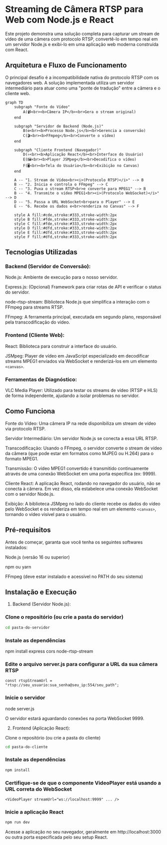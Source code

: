 # Streaming de Câmera RTSP para Web com Node.js e React

Este projeto demonstra uma solução completa para capturar um stream de vídeo de uma câmera com protocolo RTSP, convertê-lo em tempo real em um servidor Node.js e exibi-lo em uma aplicação web moderna construída com React.

## Arquitetura e Fluxo de Funcionamento

O principal desafio é a incompatibilidade nativa do protocolo RTSP com os navegadores web. A solução implementada utiliza um servidor intermediário para atuar como uma "ponte de tradução" entre a câmera e o cliente web.

```mermaid
graph TD
    subgraph "Fonte do Vídeo"
        A(📹<br><b>Câmera IP</b><br>Gera o stream original)
    end

    subgraph "Servidor de Backend (Node.js)"
        B(⚙️<br><b>Processo Node.js</b><br>Gerencia a conversão)
        C(🎬<br><b>FFmpeg</b><br>Converte o vídeo)
    end

    subgraph "Cliente Frontend (Navegador)"
        D(⚛️<br><b>Aplicação React</b><br>Interface do Usuário)
        E(🖼️<br><b>Player JSMpeg</b><br>Decodifica o vídeo)
        F(🖥️<br><b>Tela do Usuário</b><br>Exibição no Canvas)
    end

    A -- "1. Stream de Vídeo<br><i>(Protocolo RTSP)</i>" --> B
    B -- "2. Inicia e controla o FFmpeg" --> C
    C -- "3. Puxa o stream RTSP<br>e converte para MPEG1" --> B
    B -- "4. Transmite o vídeo MPEG1<br><i>(Protocolo WebSocket)</i>" --> D
    D -- "5. Passa a URL WebSocket<br>para o Player" --> E
    E -- "6. Recebe os dados e<br>renderiza no Canvas" --> F

    style A fill:#cde,stroke:#333,stroke-width:2px
    style B fill:#fde,stroke:#333,stroke-width:2px
    style C fill:#fde,stroke:#333,stroke-width:2px
    style D fill:#dfd,stroke:#333,stroke-width:2px
    style E fill:#dfd,stroke:#333,stroke-width:2px
    style F fill:#dfd,stroke:#333,stroke-width:2px
```

## Tecnologias Utilizadas

### Backend (Servidor de Conversão):

Node.js: Ambiente de execução para o nosso servidor.

Express.js: (Opcional) Framework para criar rotas de API e verificar o status do servidor.

node-rtsp-stream: Biblioteca Node.js que simplifica a interação com o FFmpeg para streams RTSP.

FFmpeg: A ferramenta principal, executada em segundo plano, responsável pela transcodificação do vídeo.

### Frontend (Cliente Web):

React: Biblioteca para construir a interface do usuário.

JSMpeg: Player de vídeo em JavaScript especializado em decodificar streams MPEG1 enviados via WebSocket e renderizá-los em um elemento `<canvas>`.

### Ferramentas de Diagnóstico:

VLC Media Player: Utilizado para testar os streams de vídeo (RTSP e HLS) de forma independente, ajudando a isolar problemas no servidor.

## Como Funciona

Fonte do Vídeo: Uma câmera IP na rede disponibiliza um stream de vídeo via protocolo RTSP.

Servidor Intermediário: Um servidor Node.js se conecta a essa URL RTSP.

Transcodificação: Usando o FFmpeg, o servidor converte o stream de vídeo da câmera (que pode estar em formatos como MJPEG ou H.264) para o formato MPEG1.

Transmissão: O vídeo MPEG1 convertido é transmitido continuamente através de uma conexão WebSocket em uma porta específica (ex: 9999).

Cliente React: A aplicação React, rodando no navegador do usuário, não se conecta à câmera. Em vez disso, ela estabelece uma conexão WebSocket com o servidor Node.js.

Exibição: A biblioteca JSMpeg no lado do cliente recebe os dados do vídeo pelo WebSocket e os renderiza em tempo real em um elemento `<canvas>`, tornando o vídeo visível para o usuário.

## Pré-requisitos

Antes de começar, garanta que você tenha os seguintes softwares instalados:

Node.js (versão 16 ou superior)

npm ou yarn

FFmpeg (deve estar instalado e acessível no PATH do seu sistema)

## Instalação e Execução

1. Backend (Servidor Node.js):

### Clone o repositório (ou crie a pasta do servidor)

```bash
cd pasta-do-servidor
```

### Instale as dependências

npm install express cors node-rtsp-stream

### Edite o arquivo server.js para configurar a URL da sua câmera RTSP

`const rtspStreamUrl = "rtsp://seu_usuario:sua_senha@seu_ip:554/seu_path";`

### Inicie o servidor

node server.js

O servidor estará aguardando conexões na porta WebSocket 9999.

2. Frontend (Aplicação React):

Clone o repositório (ou crie a pasta do cliente)

```bash
cd pasta-do-cliente
```

### Instale as dependências

```bash
npm install
```

### Certifique-se de que o componente VideoPlayer está usando a URL correta do WebSocket

`<VideoPlayer streamUrl="ws://localhost:9999" ... />`

### Inicie a aplicação React

```bash
npm run dev
```

Acesse a aplicação no seu navegador, geralmente em http://localhost:3000 ou outra porta especificada pelo seu setup React.
